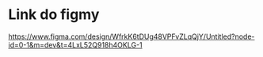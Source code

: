 # Link do figmy
https://www.figma.com/design/WfrkK6tDUg48VPFvZLqQjY/Untitled?node-id=0-1&m=dev&t=4LxL52Q918h4OKLG-1
